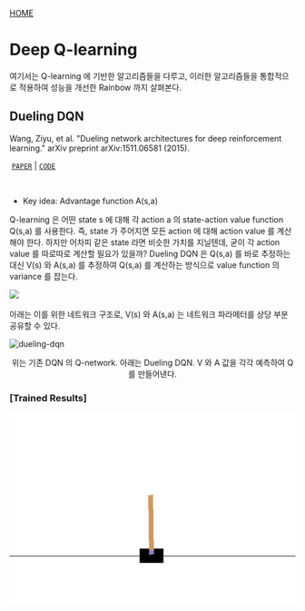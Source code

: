 [HOME](https://github.com/namjiwon1023/Code_With_RL)

# Deep Q-learning

여기서는 Q-learning 에 기반한 알고리즘들을 다루고, 이러한 알고리즘들을 통합적으로 적용하여 성능을 개선한 Rainbow 까지 살펴본다.

## Dueling DQN

Wang, Ziyu, et al. "Dueling network architectures for deep reinforcement learning." arXiv preprint arXiv:1511.06581 (2015).

​	[`PAPER`](https://arxiv.org/pdf/1511.06581.pdf)	|	[`CODE`](https://github.com/namjiwon1023/Code_With_RL/blob/main/D3QN/network.py)

<br/>

- Key idea: Advantage function A(s,a)

Q-learning 은 어떤 state s 에 대해 각 action a 의 state-action value function Q(s,a) 를 사용한다. 즉, state 가 주어지면 모든 action 에 대해 action value 를 계산해야 한다. 하지만 어차피 같은 state 라면 비슷한 가치를 지닐텐데, 굳이 각 action value 를 따로따로 계산할 필요가 있을까? Dueling DQN 은 Q(s,a) 를 바로 추정하는 대신 V(s) 와 A(s,a) 를 추정하여 Q(s,a) 를 계산하는 방식으로 value function 의 variance 를 잡는다.

<img src="http://chart.googleapis.com/chart?cht=tx&chl=Q(s,a) = V(s) + A(s,a)" style="border:none;">

아래는 이를 위한 네트워크 구조로, V(s) 와 A(s,a) 는 네트워크 파라메터를 상당 부분 공유할 수 있다.

![dueling-dqn](https://github.com/namjiwon1023/Code_With_RL/blob/main/assets/rl/dqn-duel.png)
<center>위는 기존 DQN 의 Q-network. 아래는 Dueling DQN. V 와 A 값을 각각 예측하여 Q 를 만들어낸다.</center>


### [Trained Results]

![example](./gifs/CartPole-v0.gif)
